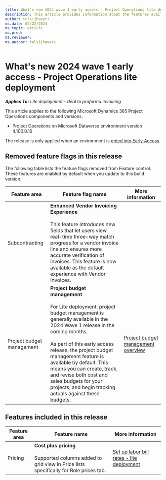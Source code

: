 ```yaml
---
title: What's new 2024 wave 1 early access - Project Operations lite deployment
description: This article provides information about the features available in the 2024 wave 1 early access release of Project Operations lite deployment.
author: tulsijhaveri
ms.date: 02/22/2024
ms.topic: article
ms.prod:
ms.reviewer: 
ms.author: tulsijhaveri
---
```


# What's new 2024 wave 1 early access - Project Operations lite deployment

_**Applies To:** Lite deployment - deal to proforma invoicing_

This article applies to the following Microsoft Dynamics 365 Project Operations components and versions:

- Project Operations on Microsoft Dataverse environment version 4.100.0.16

The release is only applied when an environment is [opted into Early Access](/power-platform/admin/opt-in-early-access-updates#how-to-enable-early-access-updates).

## Removed feature flags in this release

The following table lists the feature flags removed from Feature control. These features are enabled by default when you update to this build version.

| Feature area | Feature flag name | More information |
| --- | --- | --- |
| Subcontracting | **Enhanced Vendor Invoicing Experience**<br><br>This feature introduces new fields that let users view real-time three-way match progress for a vendor invoice line and ensures more accurate verification of invoices. This feature is now available as the default experience with Vendor Invoices. | &nbsp; |
| Project budget management | **Project budget management**<br><br>For Lite deployment, project budget management is generally available in the 2024 Wave 1 release in the coming months.<br><br>As part of this early access release, the project budget management feature is available by default. This means you can create, track, and revise both cost and sales budgets for your projects, and begin tracking actuals against these budgets. | [Project budget management overview](../budget/projectbudgetmanagement.md) |

## Features included in this release

| **Feature area** | **Feature name** | **More information** |
| --- | --- | --- |
| Pricing | **Cost plus pricing**<br><br>Supported columns added to grid view in Price lists specifically for Role prices tab. | [Set up labor bill rates - lite deployment](https://learn.microsoft.com/en-us/dynamics365/project-operations/pro/pricing-costing/set-up-labor-bill-rate-sales) |
